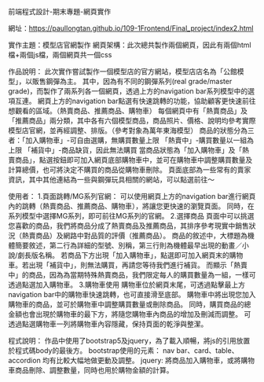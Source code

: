 前端程式設計-期末專題-網頁實作

網址：https://paullongtan.github.io/109-1Frontend/Final_project/index2.html

實作主題：模型店官網製作
網頁架構：此次總共製作兩個網頁，因此有兩個html檔+兩個js檔，兩個網頁共一個css

作品說明：
此次實作嘗試製作一個模型店的官方網站，模型店店名為「公館模型」，以販售鋼彈為主。
其中，因為有不同的鋼彈系列(real grade/master grade)，而製作了兩系列各一個網頁，透過上方的navigation bar系列模型中的選項互連。
網頁上方的navigation bar點選有快速跳轉的功能，協助顧客更快速前往想觀看的區域。（熱賣商品、推薦商品、購物車）
每個網頁中有「熱賣商品」及「推薦商品」兩分類，其中各有六個模型商品，商品照片、價格、說明均參考實際模型店官網，並再經調整、排版。（參考對象為萬年東海模型）
商品的狀態分為三者：「加入購物車」-可自由選購，無購買數量上限
                 「熱賣中」-購買數量以一組為上限
                 「補貨中」-商品缺貨，因此無法購買
當商品狀態為「加入購物車」及「熱賣商品」，點選按鈕即可加入網頁底部購物車中，並可在購物車中調整購買數量及計算總價，也可將決定不購買的商品從購物車刪除。
頁面底部為一些常有的賣家資訊，其中其他連結為一些與鋼彈玩具相關的網站，可以點選前往～

使用者：
1.頁面跳轉/MG系列官網：
可以使用網頁上方的navigation bar進行網頁內的跳轉（熱賣商品、推薦商品、購物車），將讓您更快速的瀏覽頁面。
同時，在系列模型中選擇MG系列，即可前往MG系列的官網。
2.選擇商品
頁面中可以挑選您喜歡的商品，我們將商品分成了熱賣商品及推薦商品，其排序參考現實中銷售狀況（熱賣商品）及網路中對品質的評價（推薦商品）。
商品的敘述中，大標題為機體簡要敘述，第二行為詳細的型號、別稱，第三行則為機體最早出現的動畫／小說/劇長版名稱。
若商品下方出現「加入購物車」，點選即可加入網頁末的購物車。若出現「補貨中」，則無法購買，再請您等待我們進行補貨。
而顯示「熱賣中」的商品，因為為當期特殊熱賣商品，我們限定每人的購買數量為一組，一樣可透過點選加入購物車。
3.購物車使用
購物車位於網頁末尾，可透過點擊最上方navigation bar中的購物車快速跳轉，也可直接滑至底部。
購物車中將出現您加入購物車的商品，並可於購物車中調整購買數量或刪除商品。
同時，購買商品的總金額也會出現於購物車的最下方，將隨您購物車內商品的增加及刪減而調整。
可透過點選購物車一列將購物車內容隱藏，保持頁面的乾淨與整潔。


程式說明：
作品中使用了bootstrap5及jquery，為了載入順暢，將js的引用放置於程式碼body的最後方。
bootstrap使用的元素：
nav bar、card、table、accordion
均有比較大幅地做更動及調整。
jquery:
將商品加入購物車，或將購物車商品刪除、調整數量，同時也用於購物金額的計算。